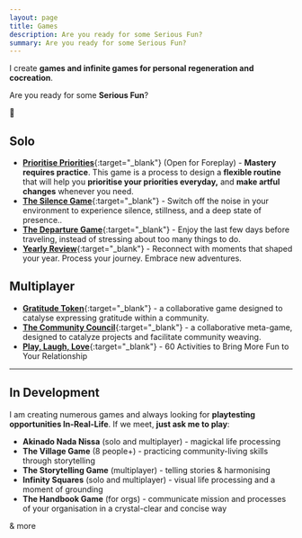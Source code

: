 ```yaml
---
layout: page
title: Games
description: Are you ready for some Serious Fun?
summary: Are you ready for some Serious Fun?
---
```


I create **games and infinite games for personal regeneration and cocreation**.

Are you ready for some **Serious Fun**?

🐸

## Solo

- [**Prioritise Priorities**](https://payhip.com/b/0E2Kc){:target="_blank"} (Open for Foreplay) - **Mastery requires practice**. This game is a process to design a **flexible routine** that will help you **prioritise your priorities everyday,** and **make artful changes** whenever you need.
- [**The Silence Game**](https://payhip.com/b/IUkGi){:target="_blank"} - Switch off the noise in your environment to experience silence, stillness, and a deep state of presence..
- [**The Departure Game**](https://payhip.com/b/PWpK8){:target="_blank"} - Enjoy the last few days before traveling, instead of stressing about too many things to do.
- [**Yearly Review**](https://payhip.com/b/aW9jx){:target="_blank"} - Reconnect with moments that shaped your year. Process your journey. Embrace new adventures.


## Multiplayer

- [**Gratitude Token**](/gratitude-tokens){:target="_blank"} - a collaborative game designed to catalyse expressing gratitude within a community.
- [**The Community Council**](https://payhip.com/b/i1F9N){:target="_blank"} - a collaborative meta-game, designed to catalyze projects and facilitate community weaving.
- [**Play, Laugh, Love**](https://payhip.com/b/ES5V3){:target="_blank"} - 60 Activities to Bring More Fun to Your Relationship


<p></p>

---
## In Development

I am creating numerous games and always looking for **playtesting opportunities In-Real-Life**. If we meet, **just ask me to play**:

- **Akinado Nada Nissa** (solo and multiplayer) - magickal life processing
- **The Village Game** (8 people+) - practicing community-living skills through storytelling
- **The Storytelling Game** (multiplayer) - telling stories & harmonising
- **Infinity Squares** (solo and multiplayer) - visual life processing and a moment of grounding
- **The Handbook Game** (for orgs) - communicate mission and processes of your organisation in a crystal-clear and concise way

& more